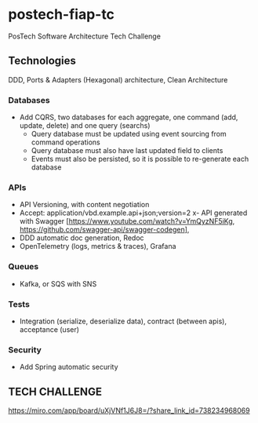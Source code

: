 # postech-fiap-tc
PosTech Software Architecture Tech Challenge

## Technologies

DDD, Ports & Adapters (Hexagonal) architecture, Clean Architecture

### Databases
- Add CQRS, two databases for each aggregate, one command (add, update, delete) and one query (searchs)
  - Query database must be updated using event sourcing from command operations
  - Query database must also have last updated field to clients
  - Events must also be persisted, so it is possible to re-generate each database

### APIs
- API Versioning, with content negotiation
- Accept: application/vbd.example.api+json;version=2
x- API generated with Swagger [https://www.youtube.com/watch?v=YmQyzNF5iKg, https://github.com/swagger-api/swagger-codegen],
- DDD automatic doc generation, Redoc
- OpenTelemetry (logs, metrics & traces), Grafana

### Queues
- Kafka, or SQS with SNS

### Tests
- Integration (serialize, deserialize data), contract (between apis), acceptance (user)

### Security
- Add Spring automatic security

## TECH CHALLENGE

https://miro.com/app/board/uXjVNf1J6J8=/?share_link_id=738234968069


